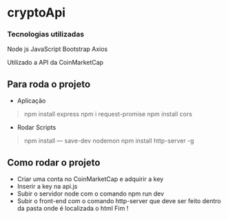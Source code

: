# cryptoApi

### Tecnologias utilizadas
Node js
JavaScript
Bootstrap
Axios

Utilizado a API da CoinMarketCap

## Para roda o projeto
- Aplicação

> npm install express
> npm i request-promise
> npm install cors

- Rodar Scripts

> npm install — save-dev nodemon
> npm install http-server -g

## Como rodar o projeto

- Criar uma conta no CoinMarketCap e adquirir a key
- Inserir a key na api.js
- Subir o servidor node com o comando npm run dev
- Subir o front-end com o comando http-server que deve
    ser feito dentro da pasta onde é localizada o html
Fim !

